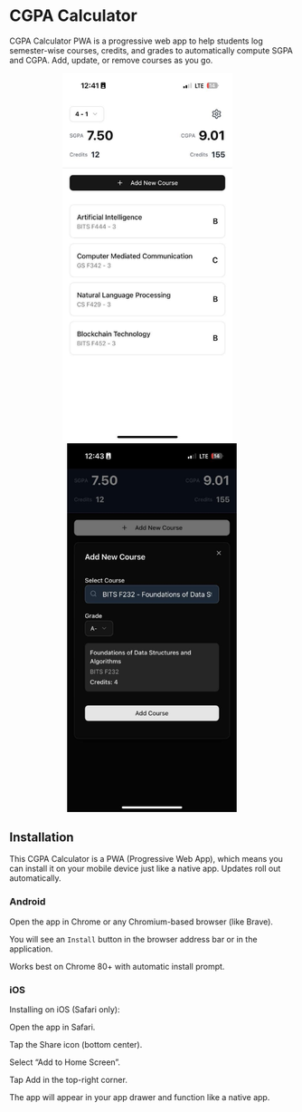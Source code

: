 # CGPA Calculator

CGPA Calculator PWA is a progressive web app to help students log semester-wise courses, credits, and grades to automatically compute SGPA and CGPA. Add, update, or remove courses as you go.

<p align="center">
  <img src="./images/light_theme.jpg" alt="Light Theme" width="300"/>
  &nbsp; &nbsp;
  <img src="./images/dark_theme.jpg" alt="Dark Theme" width="300"/>
</p>

## Installation

This CGPA Calculator is a PWA (Progressive Web App), which means you can install it on your mobile device just like a native app. Updates roll out automatically.

### Android

Open the app in Chrome or any Chromium-based browser (like Brave).

You will see an ``Install`` button in the browser address bar or in the application.

Works best on Chrome 80+ with automatic install prompt.

### iOS

Installing on iOS (Safari only):

Open the app in Safari.

Tap the Share icon (bottom center).

Select “Add to Home Screen”.

Tap Add in the top-right corner.

The app will appear in your app drawer and function like a native app.
